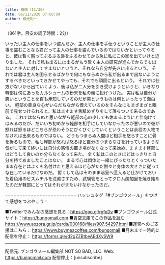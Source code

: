 ```yaml
---
title: 機械（11/30）
date: 06/11/2020 07:00:00
author: 横光利一
---
```


（861字。目安の読了時間：2分）

いったい主人の仕事をいつ盗んだか、主人の仕事を手伝うということが主人の仕事を盗むことなら君だって主人の仕事を盗んでいるのではないかといってやると、彼は暫く黙ってぶるぶる唇をふるわせてから急に私にこの家を出ていけと迫り出した。
それで私も出るには出るがもう暫く主人の研究が進んでからでも出ないと主人に対してすまないというと、それなら自分が先きに出るという。
それでは君は主人を困らせるばかりで何にもならぬから私が出るまで出ないようにするべきだといってきかせてやっても、それでも頑固に出るという。
それでは仕方がないから出ていくよう、後は私が二人分を引き受けようというと、いきなり軽部は傍にあったカルシュームの粉末を私の顔に投げつけた。
実は私は自分が悪いということを百も承知しているのだが悪というものは何といったって面白い。
軽部の善良な心がいらだちながら慄えているのをそんなにもまざまざと眼前で見せつけられると、私はますます舌舐めずりをして落ちついて来るのである。
これではならぬと思いながら軽部の心の少しでも休まるようにと仕向けてはみるのだが、だいいち初めから軽部を相手にしていなかったのが悪いので彼が怒れば怒るほどこちらが恐わそうにびくびくしていくということは余程の人物でなければ出来るものではない。
どうもつまらぬ人間ほど相手を怒らすことに骨を折るもので、私も軽部が怒れば怒るほど自分のつまらなさを計っているような気がして来て終いには自分の感情の置き場がなくなって来始め、ますます軽部にはどうして良いのか分らなくなって来た。
全く私はこのときほどはっきりと自分を持てあましたことはない。
まるで心は肉体と一緒にぴったりとくっついたまま存在とはよくも名付けたと思えるほど心がただ黙々と身体の大きさに従って存在しているだけなのだ。
暫くして私はそのまま暗室へ這入ると仕かけておいた着色用のビスムチルを沈澱さすため、試験管をとってクロム酸加里を焼き始めたのだが軽部にとってはそれがまたいけなかったのだ。

=========================
ハッシュタグ「#ブンゴウメール」をつけて感想をつぶやこう！　


■Twitterでみんなの感想を見る：https://goo.gl/rgfoDv
■ブンゴウメール公式サイト：https://bungomail.com
■青空文庫でこの作品を読む：https://www.aozora.gr.jp/cards/000168/files/907_54297.html
■運営へのご支援はこちら： https://www.buymeacoffee.com/bungomail
■月末まで一時的に配信を停止： https://forms.gle/d2gZZBtbeAEdXySW9

-------
配信元: ブンゴウメール編集部
NOT SO BAD, LLC.
Web: https://bungomail.com
配信停止：[unsubscribe]


